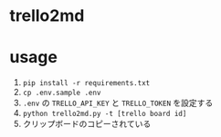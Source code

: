# trello2md

# usage

1. `pip install -r requirements.txt`
1. `cp .env.sample .env`
1. `.env` の `TRELLO_API_KEY` と `TRELLO_TOKEN` を設定する
1. `python trello2md.py -t [trello board id]`
1. クリップボードのコピーされている
